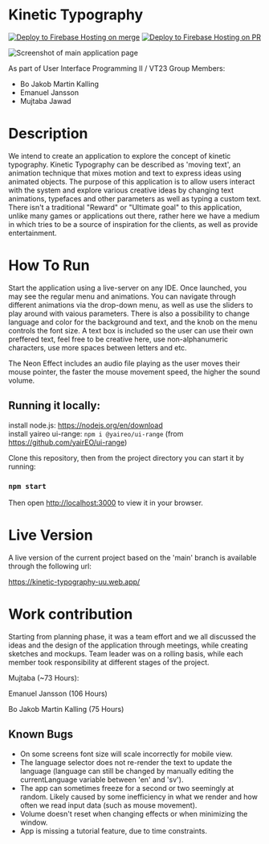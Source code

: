 # Kinetic Typography

[![Deploy to Firebase Hosting on merge](https://github.com/emja9213/Kinetic-Typography/actions/workflows/firebase-hosting-merge.yml/badge.svg)](https://github.com/emja9213/Kinetic-Typography/actions/workflows/firebase-hosting-merge.yml) [![Deploy to Firebase Hosting on PR](https://github.com/emja9213/Kinetic-Typography/actions/workflows/firebase-hosting-pull-request.yml/badge.svg)](https://github.com/emja9213/Kinetic-Typography/actions/workflows/firebase-hosting-pull-request.yml)

![Screenshot of main application page](https://ptpimg.me/9uda51.png)

As part of User Interface Programming II / VT23
Group Members:
* Bo Jakob Martin Kalling
* Emanuel Jansson
* Mujtaba Jawad

<!-- Description of the application -->
# Description
We intend to create an application to explore the concept of kinetic typography. Kinetic Typography can be described as 'moving text', an animation technique that mixes motion and text to express ideas using animated objects. The purpose of this application is to allow users interact with the system and explore various creative ideas by changing text animations, typefaces and other parameters as well as typing a custom text. There isn't a traditional "Reward" or "Ultimate goal" to this application, unlike many games or applications out there, rather here we have a medium in which tries to be a source of inspiration for the clients, as well as provide entertainment.

<!-- How to run -->
# How To Run
Start the application using a live-server on any IDE. Once launched, you may see the regular menu and animations.
You can navigate through different animations via the drop-down menu, as well as use the sliders to play around with vaious parameters.
There is also a possibility to change language and color for the background and text, and the knob on the menu controls the font size.
A text box is included so the user can use their own preffered text, feel free to be creative here, use non-alphanumeric characters, use more spaces between letters and etc.

The Neon Effect includes an audio file playing as the user moves their mouse pointer, the faster the mouse movement speed, the higher the sound volume.

<!-- Local Setup -->
## Running it locally:

install node.js: https://nodejs.org/en/download \
install yaireo ui-range: `npm i @yaireo/ui-range` 
(from https://github.com/yairEO/ui-range)

Clone this repository, then from the project directory you can start it by running:
### `npm start`
Then open [http://localhost:3000](http://localhost:3000) to view it in your browser.

<!-- Live Version URL -->
# Live Version
A live version of the current project based on the 'main' branch is available through the following url:

https://kinetic-typography-uu.web.app/

<!-- Work contribution -->
# Work contribution
Starting from planning phase, it was a team effort and we all discussed the ideas and the design of the application through meetings, while creating sketches and mockups.
Team leader was on a rolling basis, while each member took responsibility at different stages of the project.

Mujtaba (~73 Hours): 

Emanuel Jansson (106 Hours)

Bo Jakob Martin Kalling (75 Hours)

<!-- Bugs and limitations-->
## Known Bugs
- On some screens font size will scale incorrectly for mobile view.
- The language selector does not re-render the text to update the language (language can still be changed by manually editing the currentLanguage variable between 'en' and 'sv').
- The app can sometimes freeze for a second or two seemingly at random. Likely caused by some inefficiency in what we render and how often we read input data (such as mouse movement).
- Volume doesn't reset when changing effects or when minimizing the window.
- App is missing a tutorial feature, due to time constraints.
